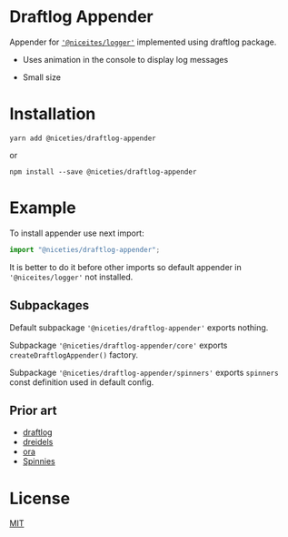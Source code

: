# Draftlog Appender

Appender for [`'@niceites/logger'`](../logger/README.md) implemented using draftlog package.

- Uses animation in the console to display log messages

- Small size

# Installation

```
yarn add @niceties/draftlog-appender
```

or

```
npm install --save @niceties/draftlog-appender
```

# Example

To install appender use next import:

```javascript
import "@niceties/draftlog-appender";
```

It is better to do it before other imports so default appender in `'@niceites/logger'` not installed.

## Subpackages

Default subpackage `'@niceties/draftlog-appender'` exports nothing.

Subpackage `'@niceties/draftlog-appender/core'` exports `createDraftlogAppender()` factory.

Subpackage `'@niceties/draftlog-appender/spinners'` exports `spinners` const definition used in default config.

## Prior art

- [draftlog](https://github.com/ivanseidel/node-draftlog)
- [dreidels](https://github.com/SweetMNM/dreidels)
- [ora](https://github.com/sindresorhus/ora)
- [Spinnies](https://github.com/jcarpanelli/spinnies)

# License

[MIT](./LICENSE)